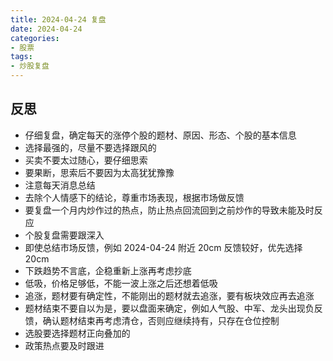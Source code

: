 ```yaml
---
title: 2024-04-24 复盘
date: 2024-04-24
categories:
- 股票
tags:
- 炒股复盘
---
```


## 反思

* 仔细复盘，确定每天的涨停个股的题材、原因、形态、个股的基本信息
* 选择最强的，尽量不要选择跟风的
* 买卖不要太过随心，要仔细思索
* 要果断，思索后不要因为太高犹犹豫豫
* 注意每天消息总结
* 去除个人情感下的结论，尊重市场表现，根据市场做反馈
* 要复盘一个月内炒作过的热点，防止热点回流回到之前炒作的导致未能及时反应
* 个股复盘需要跟深入
* 即使总结市场反馈，例如 2024-04-24 附近 20cm 反馈较好，优先选择 20cm
* 下跌趋势不言底，企稳重新上涨再考虑抄底
* 低吸，价格足够低，不能一波上涨之后还想着低吸
* 追涨，题材要有确定性，不能刚出的题材就去追涨，要有板块效应再去追涨
* 题材结束不要自以为是，要以盘面来确定，例如人气股、中军、龙头出现负反馈，确认题材结束再考虑清仓，否则应继续持有，只存在仓位控制
* 选股要选择题材正向叠加的
* 政策热点要及时跟进
